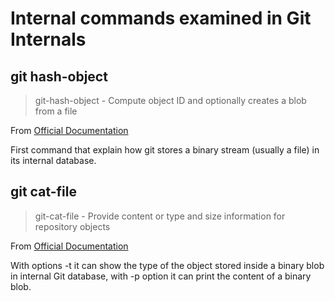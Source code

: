 # Internal commands examined in Git Internals

## git hash-object

> git-hash-object - Compute object ID and optionally creates a blob from a file

From [Official Documentation](https://git-scm.com/docs/git-hash-object) 

First command that explain how git stores a binary stream (usually a file) in its internal database.

## git cat-file

> git-cat-file - Provide content or type and size information for repository objects

From [Official Documentation](https://git-scm.com/docs/git-cat-file) 

With options -t it can show the type of the object stored inside a binary blob in internal Git database, with -p option it can print the content of a binary blob.

